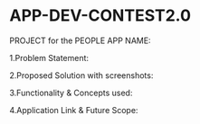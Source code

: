 # APP-DEV-CONTEST2.0
PROJECT for the PEOPLE
APP NAME:

1.Problem Statement:


2.Proposed Solution with screenshots:


3.Functionality & Concepts used:


4.Application Link & Future Scope:

